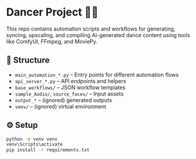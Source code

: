 # Dancer Project 🕺💃

This repo contains automation scripts and workflows for generating, syncing, upscaling, and compiling AI-generated dance content using tools like ComfyUI, FFmpeg, and MoviePy.

## 📁 Structure

- `main_automation_*.py` – Entry points for different automation flows
- `api_server_*.py` – API endpoints and helpers
- `base_workflows/` – JSON workflow templates
- `sample_Audio/`, `source_faces/` – Input assets
- `output_*` – (ignored) generated outputs
- `venv/` – (ignored) virtual environment

## ⚙️ Setup

```bash
python -m venv venv
venv\Scripts\activate
pip install -r requirements.txt
